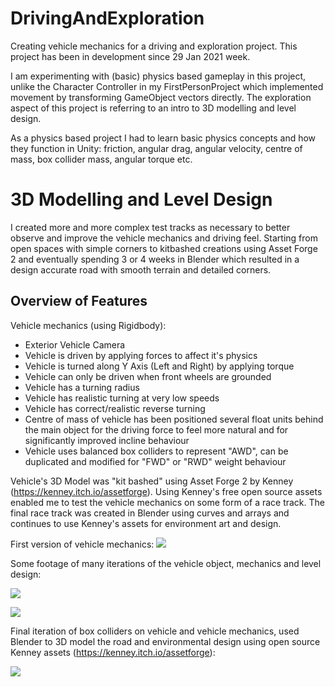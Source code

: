 # DrivingAndExploration
Creating vehicle mechanics for a driving and exploration project. This project has been in development since 29 Jan 2021 week.

I am experimenting with (basic) physics based gameplay in this project, unlike the Character Controller in my FirstPersonProject which implemented movement by transforming GameObject vectors directly. The exploration aspect of this project is referring to an intro to 3D modelling and level design.

As a physics based project I had to learn basic physics concepts and how they function in Unity: friction, angular drag, angular velocity, centre of mass, box collider mass, angular torque etc.

# 3D Modelling and Level Design
I created more and more complex test tracks as necessary to better observe and improve the vehicle mechanics and driving feel. Starting from open spaces with simple corners to kitbashed creations using Asset Forge 2 and eventually spending 3 or 4 weeks in Blender which resulted in a design accurate road with smooth terrain and detailed corners.

## Overview of Features
Vehicle mechanics (using Rigidbody):
- Exterior Vehicle Camera
- Vehicle is driven by applying forces to affect it's physics
- Vehicle is turned along Y Axis (Left and Right) by applying torque
- Vehicle can only be driven when front wheels are grounded
- Vehicle has a turning radius
- Vehicle has realistic turning at very low speeds
- Vehicle has correct/realistic reverse turning
- Centre of mass of vehicle has been positioned several float units behind the main object for the driving force to feel more natural and for significantly improved incline behaviour
- Vehicle uses balanced box colliders to represent "AWD", can be duplicated and modified for "FWD" or "RWD" weight behaviour

Vehicle's 3D Model was "kit bashed" using Asset Forge 2 by Kenney (https://kenney.itch.io/assetforge). Using Kenney's free open source assets enabled me to test the vehicle mechanics on some form of a race track. The final race track was created in Blender using curves and arrays and continues to use Kenney's assets for environment art and design.

First version of vehicle mechanics:
![](https://github.com/bM7tcHF88GBxDni/README-GIF-Storage/blob/main/car%20453px.gif)

Some footage of many iterations of the vehicle object, mechanics and level design:

![](https://github.com/bM7tcHF88GBxDni/README-GIF-Storage/blob/main/car%202.gif)

![](https://github.com/bM7tcHF88GBxDni/README-GIF-Storage/blob/main/car%203.gif)

Final iteration of box colliders on vehicle and vehicle mechanics, used Blender to 3D model the road and environmental design using open source Kenney assets (https://kenney.itch.io/assetforge):

![](https://github.com/bM7tcHF88GBxDni/README-GIF-Storage/blob/main/car%204.gif)
